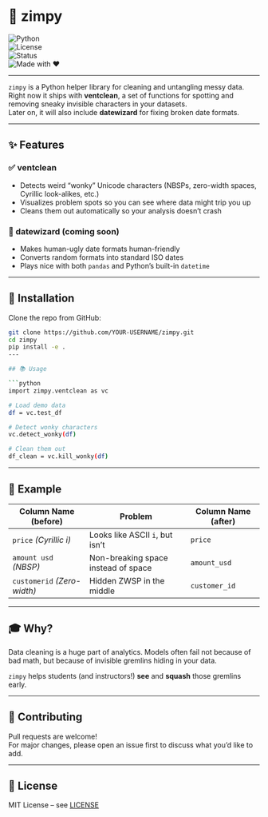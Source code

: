 # 🧹 zimpy  

![Python](https://img.shields.io/badge/python-3.9%2B-blue)  
![License](https://img.shields.io/badge/license-MIT-green)  
![Status](https://img.shields.io/badge/status-teaching--tool-orange)  
![Made with ❤️](https://img.shields.io/badge/made%20with-%E2%9D%A4-red)  

---

`zimpy` is a Python helper library for cleaning and untangling messy data.  
Right now it ships with **ventclean**, a set of functions for spotting and removing sneaky invisible characters in your datasets.  
Later on, it will also include **datewizard** for fixing broken date formats.  

---

## ✨ Features  

### ✅ ventclean  
- Detects weird “wonky” Unicode characters (NBSPs, zero-width spaces, Cyrillic look-alikes, etc.)  
- Visualizes problem spots so you can see where data might trip you up  
- Cleans them out automatically so your analysis doesn’t crash  

### 🔮 datewizard (coming soon)  
- Makes human-ugly date formats human-friendly  
- Converts random formats into standard ISO dates  
- Plays nice with both `pandas` and Python’s built-in `datetime`  

---

## 🚀 Installation  

Clone the repo from GitHub:  

```bash
git clone https://github.com/YOUR-USERNAME/zimpy.git
cd zimpy
pip install -e .
---

## 📚 Usage  

```python
import zimpy.ventclean as vc

# Load demo data
df = vc.test_df  

# Detect wonky characters
vc.detect_wonky(df)

# Clean them out
df_clean = vc.kill_wonky(df)
```

---

## 🔎 Example  

| Column Name (before)         | Problem                              | Column Name (after) |
| ---------------------------- | ------------------------------------ | ------------------- |
| `prіce` *(Cyrillic i)*       | Looks like ASCII `i`, but isn’t       | `price`             |
| `amount usd` *(NBSP)*        | Non-breaking space instead of space   | `amount_usd`        |
| `customer﻿id` *(Zero-width)* | Hidden ZWSP in the middle             | `customer_id`       |

---

## 🎓 Why?  

Data cleaning is a huge part of analytics. Models often fail not because of bad math, but because of invisible gremlins hiding in your data.  

`zimpy` helps students (and instructors!) **see** and **squash** those gremlins early.  

---

## 🤝 Contributing  

Pull requests are welcome!  
For major changes, please open an issue first to discuss what you’d like to add.  

---

## 📜 License  

MIT License – see [LICENSE](LICENSE)
